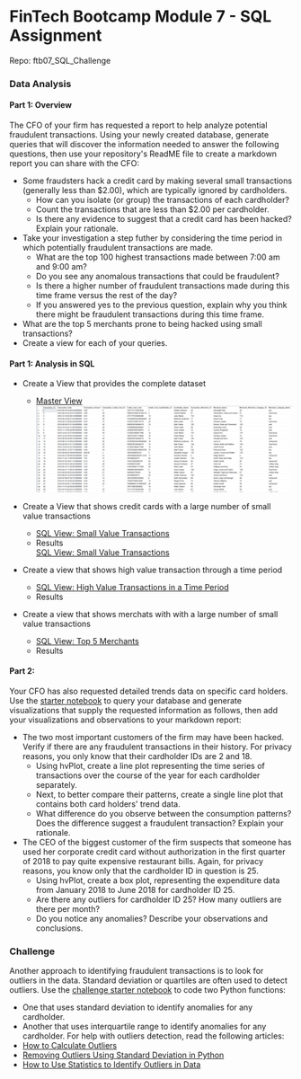 # FinTech Bootcamp Module 7 - SQL Assignment
Repo: ftb07_SQL_Challenge
  
### Data Analysis  
#### Part 1: Overview  
The CFO of your firm has requested a report to help analyze potential fraudulent transactions. Using your newly created database, generate queries that will discover the information needed to answer the following questions, then use your repository's ReadME file to create a markdown report you can share with the CFO:  
* Some fraudsters hack a credit card by making several small transactions (generally less than $2.00), which are typically ignored by cardholders.   
  * How can you isolate (or group) the transactions of each cardholder?  
  * Count the transactions that are less than $2.00 per cardholder.   
  * Is there any evidence to suggest that a credit card has been hacked? Explain your rationale.  
* Take your investigation a step futher by considering the time period in which potentially fraudulent transactions are made.   
  * What are the top 100 highest transactions made between 7:00 am and 9:00 am?  
  * Do you see any anomalous transactions that could be fraudulent?  
  * Is there a higher number of fraudulent transactions made during this time frame versus the rest of the day?  
  * If you answered yes to the previous question, explain why you think there might be fraudulent transactions during this time frame.  
* What are the top 5 merchants prone to being hacked using small transactions?  
* Create a view for each of your queries.  

#### Part 1: Analysis in SQL  
* Create a View that provides the complete dataset  
    * [Master View](code/dbo.v__CreditCard_Transactions_FullDataset.View.sql)
    ![Master View](images/ssms_Master_View_Sample.png)

* Create a View that shows credit cards with a large number of small value transactions  
    * [SQL View: Small Value Transactions](code/dbo.v_Credit_Cards_Trans_Under_%242.View.sql)  
    * Results  
    [SQL View: Small Value Transactions]()  
  
* Create a view that shows high value transaction through a time period  
    * [SQL View: High Value Transactions in a Time Period](code/dbo.v_HighestValue_Trans_Between_7and9am.View.sql)  
    * Results  
  
* Create a view that shows merchats with with a large number of small value transactions  
    * [SQL View: Top 5 Merchants](code/dbo.v_Merchant_Trans_Under_%242.View.sql)  
    * Results  

#### Part 2:  
Your CFO has also requested detailed trends data on specific card holders. Use the [starter notebook](Starter_Files/challenge.ipynb) to query your database and generate visualizations that supply the requested information as follows, then add your visualizations and observations to your markdown report:  
* The two most important customers of the firm may have been hacked. Verify if there are any fraudulent transactions in their history. For privacy reasons, you only know that their cardholder IDs are 2 and 18.  
  * Using hvPlot, create a line plot representing the time series of transactions over the course of the year for each cardholder separately.   
  * Next, to better compare their patterns, create a single line plot that contains both card holders' trend data.   
  * What difference do you observe between the consumption patterns? Does the difference suggest a fraudulent transaction? Explain your rationale.  
* The CEO of the biggest customer of the firm suspects that someone has used her corporate credit card without authorization in the first quarter of 2018 to pay quite expensive restaurant bills. Again, for privacy reasons, you know only that the cardholder ID in question is 25.  
  * Using hvPlot, create a box plot, representing the expenditure data from January 2018 to June 2018 for cardholder ID 25.    
  * Are there any outliers for cardholder ID 25? How many outliers are there per month?  
  * Do you notice any anomalies? Describe your observations and conclusions.  

### Challenge
Another approach to identifying fraudulent transactions is to look for outliers in the data. Standard deviation or quartiles are often used to detect outliers.
Use the [challenge starter notebook](Starter_Files/challenge.ipynb) to code two Python functions:
* One that uses standard deviation to identify anomalies for any cardholder.
* Another that uses interquartile range to identify anomalies for any cardholder.
For help with outliers detection, read the following articles:
* [How to Calculate Outliers](https://www.wikihow.com/Calculate-Outliers)
* [Removing Outliers Using Standard Deviation in Python](https://www.kdnuggets.com/2017/02/removing-outliers-standard-deviation-python.html)
* [How to Use Statistics to Identify Outliers in Data](https://machinelearningmastery.com/how-to-use-statistics-to-identify-outliers-in-data/)



